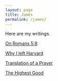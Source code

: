 ```yaml
---
layout: page
title: James
permalink: /james/
---
```


Here are my writings.

[On Romans 5:8](https://www.stim.blog/romans/)

[Why I left Harvard](https://www.stim.blog/harvard/)

[Translation of a Prayer](https://www.stim.blog/prayer/)

[The Highest Good](https://www.stim.blog/highest/)